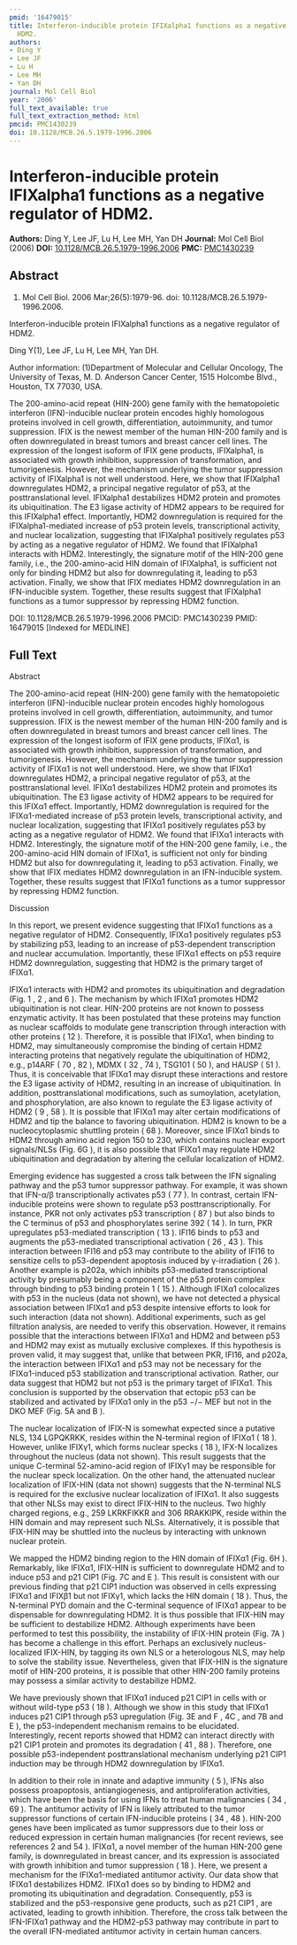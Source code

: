```yaml
---
pmid: '16479015'
title: Interferon-inducible protein IFIXalpha1 functions as a negative regulator of
  HDM2.
authors:
- Ding Y
- Lee JF
- Lu H
- Lee MH
- Yan DH
journal: Mol Cell Biol
year: '2006'
full_text_available: true
full_text_extraction_method: html
pmcid: PMC1430239
doi: 10.1128/MCB.26.5.1979-1996.2006
---
```


# Interferon-inducible protein IFIXalpha1 functions as a negative regulator of HDM2.
**Authors:** Ding Y, Lee JF, Lu H, Lee MH, Yan DH
**Journal:** Mol Cell Biol (2006)
**DOI:** [10.1128/MCB.26.5.1979-1996.2006](https://doi.org/10.1128/MCB.26.5.1979-1996.2006)
**PMC:** [PMC1430239](https://www.ncbi.nlm.nih.gov/pmc/articles/PMC1430239/)

## Abstract

1. Mol Cell Biol. 2006 Mar;26(5):1979-96. doi: 10.1128/MCB.26.5.1979-1996.2006.

Interferon-inducible protein IFIXalpha1 functions as a negative regulator of 
HDM2.

Ding Y(1), Lee JF, Lu H, Lee MH, Yan DH.

Author information:
(1)Department of Molecular and Cellular Oncology, The University of Texas, M. D. 
Anderson Cancer Center, 1515 Holcombe Blvd., Houston, TX 77030, USA.

The 200-amino-acid repeat (HIN-200) gene family with the hematopoietic 
interferon (IFN)-inducible nuclear protein encodes highly homologous proteins 
involved in cell growth, differentiation, autoimmunity, and tumor suppression. 
IFIX is the newest member of the human HIN-200 family and is often downregulated 
in breast tumors and breast cancer cell lines. The expression of the longest 
isoform of IFIX gene products, IFIXalpha1, is associated with growth inhibition, 
suppression of transformation, and tumorigenesis. However, the mechanism 
underlying the tumor suppression activity of IFIXalpha1 is not well understood. 
Here, we show that IFIXalpha1 downregulates HDM2, a principal negative regulator 
of p53, at the posttranslational level. IFIXalpha1 destabilizes HDM2 protein and 
promotes its ubiquitination. The E3 ligase activity of HDM2 appears to be 
required for this IFIXalpha1 effect. Importantly, HDM2 downregulation is 
required for the IFIXalpha1-mediated increase of p53 protein levels, 
transcriptional activity, and nuclear localization, suggesting that IFIXalpha1 
positively regulates p53 by acting as a negative regulator of HDM2. We found 
that IFIXalpha1 interacts with HDM2. Interestingly, the signature motif of the 
HIN-200 gene family, i.e., the 200-amino-acid HIN domain of IFIXalpha1, is 
sufficient not only for binding HDM2 but also for downregulating it, leading to 
p53 activation. Finally, we show that IFIX mediates HDM2 downregulation in an 
IFN-inducible system. Together, these results suggest that IFIXalpha1 functions 
as a tumor suppressor by repressing HDM2 function.

DOI: 10.1128/MCB.26.5.1979-1996.2006
PMCID: PMC1430239
PMID: 16479015 [Indexed for MEDLINE]

## Full Text

Abstract

The 200-amino-acid repeat (HIN-200) gene family with the hematopoietic interferon (IFN)-inducible nuclear protein encodes highly homologous proteins involved in cell growth, differentiation, autoimmunity, and tumor suppression. IFIX is the newest member of the human HIN-200 family and is often downregulated in breast tumors and breast cancer cell lines. The expression of the longest isoform of IFIX gene products, IFIXα1, is associated with growth inhibition, suppression of transformation, and tumorigenesis. However, the mechanism underlying the tumor suppression activity of IFIXα1 is not well understood. Here, we show that IFIXα1 downregulates HDM2, a principal negative regulator of p53, at the posttranslational level. IFIXα1 destabilizes HDM2 protein and promotes its ubiquitination. The E3 ligase activity of HDM2 appears to be required for this IFIXα1 effect. Importantly, HDM2 downregulation is required for the IFIXα1-mediated increase of p53 protein levels, transcriptional activity, and nuclear localization, suggesting that IFIXα1 positively regulates p53 by acting as a negative regulator of HDM2. We found that IFIXα1 interacts with HDM2. Interestingly, the signature motif of the HIN-200 gene family, i.e., the 200-amino-acid HIN domain of IFIXα1, is sufficient not only for binding HDM2 but also for downregulating it, leading to p53 activation. Finally, we show that IFIX mediates HDM2 downregulation in an IFN-inducible system. Together, these results suggest that IFIXα1 functions as a tumor suppressor by repressing HDM2 function.

Discussion

In this report, we present evidence suggesting that IFIXα1 functions as a negative regulator of HDM2. Consequently, IFIXα1 positively regulates p53 by stabilizing p53, leading to an increase of p53-dependent transcription and nuclear accumulation. Importantly, these IFIXα1 effects on p53 require HDM2 downregulation, suggesting that HDM2 is the primary target of IFIXα1.

IFIXα1 interacts with HDM2 and promotes its ubiquitination and degradation (Fig. 1 , 2 , and 6 ). The mechanism by which IFIXα1 promotes HDM2 ubiquitination is not clear. HIN-200 proteins are not known to possess enzymatic activity. It has been postulated that these proteins may function as nuclear scaffolds to modulate gene transcription through interaction with other proteins ( 12 ). Therefore, it is possible that IFIXα1, when binding to HDM2, may simultaneously compromise the binding of certain HDM2 interacting proteins that negatively regulate the ubiquitination of HDM2, e.g., p14ARF ( 70 , 82 ), MDMX ( 32 , 74 ), TSG101 ( 50 ), and HAUSP ( 51 ). Thus, it is conceivable that IFIXα1 may disrupt these interactions and restore the E3 ligase activity of HDM2, resulting in an increase of ubiquitination. In addition, posttranslational modifications, such as sumoylation, acetylation, and phosphorylation, are also known to regulate the E3 ligase activity of HDM2 ( 9 , 58 ). It is possible that IFIXα1 may alter certain modifications of HDM2 and tip the balance to favoring ubiquitination. HDM2 is known to be a nucleocytoplasmic shuttling protein ( 68 ). Moreover, since IFIXα1 binds to HDM2 through amino acid region 150 to 230, which contains nuclear export signals/NLSs (Fig. 6G ), it is also possible that IFIXα1 may regulate HDM2 ubiquitination and degradation by altering the cellular localization of HDM2.

Emerging evidence has suggested a cross talk between the IFN signaling pathway and the p53 tumor suppressor pathway. For example, it was shown that IFN-α/β transcriptionally activates p53 ( 77 ). In contrast, certain IFN-inducible proteins were shown to regulate p53 posttranscriptionally. For instance, PKR not only activates p53 transcription ( 87 ) but also binds to the C terminus of p53 and phosphorylates serine 392 ( 14 ). In turn, PKR upregulates p53-mediated transcription ( 13 ). IFI16 binds to p53 and augments the p53-mediated transcriptional activation ( 26 , 43 ). This interaction between IFI16 and p53 may contribute to the ability of IFI16 to sensitize cells to p53-dependent apoptosis induced by γ-irradiation ( 26 ). Another example is p202a, which inhibits p53-mediated transcriptional activity by presumably being a component of the p53 protein complex through binding to p53 binding protein 1 ( 15 ). Although IFIXα1 colocalizes with p53 in the nucleus (data not shown), we have not detected a physical association between IFIXα1 and p53 despite intensive efforts to look for such interaction (data not shown). Additional experiments, such as gel filtration analysis, are needed to verify this observation. However, it remains possible that the interactions between IFIXα1 and HDM2 and between p53 and HDM2 may exist as mutually exclusive complexes. If this hypothesis is proven valid, it may suggest that, unlike that between PKR, IFI16, and p202a, the interaction between IFIXα1 and p53 may not be necessary for the IFIXα1-induced p53 stabilization and transcriptional activation. Rather, our data suggest that HDM2 but not p53 is the primary target of IFIXα1. This conclusion is supported by the observation that ectopic p53 can be stabilized and activated by IFIXα1 only in the p53 −/− MEF but not in the DKO MEF (Fig. 5A and B ).

The nuclear localization of IFIX-N is somewhat expected since a putative NLS, 134 LGPQKRKK, resides within the N-terminal region of IFIXα1 ( 18 ). However, unlike IFIXγ1, which forms nuclear specks ( 18 ), IFX-N localizes throughout the nucleus (data not shown). This result suggests that the unique C-terminal 52-amino-acid region of IFIXγ1 may be responsible for the nuclear speck localization. On the other hand, the attenuated nuclear localization of IFIX-HIN (data not shown) suggests that the N-terminal NLS is required for the exclusive nuclear localization of IFIXα1. It also suggests that other NLSs may exist to direct IFIX-HIN to the nucleus. Two highly charged regions, e.g., 259 LKRKFIKKR and 306 RRAKKIPK, reside within the HIN domain and may represent such NLSs. Alternatively, it is possible that IFIX-HIN may be shuttled into the nucleus by interacting with unknown nuclear protein.

We mapped the HDM2 binding region to the HIN domain of IFIXα1 (Fig. 6H ). Remarkably, like IFIXα1, IFIX-HIN is sufficient to downregulate HDM2 and to induce p53 and p21 CIP1 (Fig. 7C and E ). This result is consistent with our previous finding that p21 CIP1 induction was observed in cells expressing IFIXα1 and IFIXβ1 but not IFIXγ1, which lacks the HIN domain ( 18 ). Thus, the N-terminal PYD domain and the C-terminal sequence of IFIXα1 appear to be dispensable for downregulating HDM2. It is thus possible that IFIX-HIN may be sufficient to destabilize HDM2. Although experiments have been performed to test this possibility, the instability of IFIX-HIN protein (Fig. 7A ) has become a challenge in this effort. Perhaps an exclusively nucleus-localized IFIX-HIN, by tagging its own NLS or a heterologous NLS, may help to solve the stability issue. Nevertheless, given that IFIX-HIN is the signature motif of HIN-200 proteins, it is possible that other HIN-200 family proteins may possess a similar activity to destabilize HDM2.

We have previously shown that IFIXα1 induced p21 CIP1 in cells with or without wild-type p53 ( 18 ). Although we show in this study that IFIXα1 induces p21 CIP1 through p53 upregulation (Fig. 3E and F , 4C , and 7B and E ), the p53-independent mechanism remains to be elucidated. Interestingly, recent reports showed that HDM2 can interact directly with p21 CIP1 protein and promotes its degradation ( 41 , 88 ). Therefore, one possible p53-independent posttranslational mechanism underlying p21 CIP1 induction may be through HDM2 downregulation by IFIXα1.

In addition to their role in innate and adaptive immunity ( 5 ), IFNs also possess proapoptosis, antiangiogenesis, and antiproliferation activities, which have been the basis for using IFNs to treat human malignancies ( 34 , 69 ). The antitumor activity of IFN is likely attributed to the tumor suppressor functions of certain IFN-inducible proteins ( 34 , 48 ). HIN-200 genes have been implicated as tumor suppressors due to their loss or reduced expression in certain human malignancies (for recent reviews, see references 2 and 54 ). IFIXα1, a novel member of the human HIN-200 gene family, is downregulated in breast cancer, and its expression is associated with growth inhibition and tumor suppression ( 18 ). Here, we present a mechanism for the IFIXα1-mediated antitumor activity. Our data show that IFIXα1 destabilizes HDM2. IFIXα1 does so by binding to HDM2 and promoting its ubiquitination and degradation. Consequently, p53 is stabilized and the p53-responsive gene products, such as p21 CIP1 , are activated, leading to growth inhibition. Therefore, the cross talk between the IFN-IFIXα1 pathway and the HDM2-p53 pathway may contribute in part to the overall IFN-mediated antitumor activity in certain human cancers.
